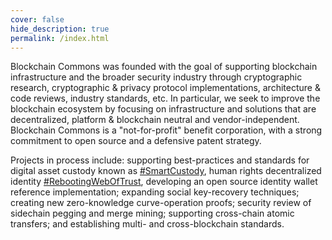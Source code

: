 ```yaml
---
cover: false
hide_description: true
permalink: /index.html
---
```

Blockchain Commons was founded with the goal of supporting blockchain infrastructure and the broader security industry through cryptographic research, cryptographic & privacy protocol implementations, architecture & code reviews, industry standards, etc. In particular, we seek to improve the blockchain ecosystem by focusing on infrastructure and solutions that are decentralized, platform & blockchain neutral and vendor-independent. Blockchain Commons is a "not-for-profit" benefit corporation, with a strong commitment to open source and a defensive patent strategy.

Projects in process include: supporting best-practices and standards for digital asset custody known as [#SmartCustody](https://www.SmartCustody.com), human rights decentralized identity [#RebootingWebOfTrust](https://www.WebOfTrust.info), developing an open source identity wallet reference implementation; expanding social key-recovery techniques; creating new zero-knowledge curve-operation proofs;  security review of sidechain pegging and merge mining; supporting cross-chain atomic transfers; and establishing multi- and cross-blockchain standards.
